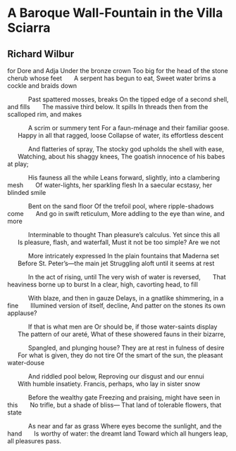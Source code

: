 # A Baroque Wall-Fountain in the Villa Sciarra
## Richard Wilbur
for Dore and Adja
Under the bronze crown
Too big for the head of the stone cherub whose feet
      A serpent has begun to eat,
Sweet water brims a cockle and braids down

            Past spattered mosses, breaks
On the tipped edge of a second shell, and fills
      The massive third below. It spills
In threads then from the scalloped rim, and makes

            A scrim or summery tent
For a faun-ménage and their familiar goose.
      Happy in all that ragged, loose
Collapse of water, its effortless descent

            And flatteries of spray,
The stocky god upholds the shell with ease,
      Watching, about his shaggy knees,
The goatish innocence of his babes at play;

            His fauness all the while
Leans forward, slightly, into a clambering mesh
      Of water-lights, her sparkling flesh
In a saecular ecstasy, her blinded smile

            Bent on the sand floor
Of the trefoil pool, where ripple-shadows come
      And go in swift reticulum,
More addling to the eye than wine, and more

            Interminable to thought
Than pleasure’s calculus. Yet since this all
      Is pleasure, flash, and waterfall,
Must it not be too simple? Are we not

            More intricately expressed
In the plain fountains that Maderna set
      Before St. Peter’s—the main jet
Struggling aloft until it seems at rest

            In the act of rising, until
The very wish of water is reversed,
      That heaviness borne up to burst
In a clear, high, cavorting head, to fill

            With blaze, and then in gauze
Delays, in a gnatlike shimmering, in a fine
      Illumined version of itself, decline,
And patter on the stones its own applause?

            If that is what men are
Or should be, if those water-saints display
      The pattern of our areté,
What of these showered fauns in their bizarre,

            Spangled, and plunging house?
They are at rest in fulness of desire
      For what is given, they do not tire
Of the smart of the sun, the pleasant water-douse

            And riddled pool below,
Reproving our disgust and our ennui
      With humble insatiety.
Francis, perhaps, who lay in sister snow

            Before the wealthy gate
Freezing and praising, might have seen in this
      No trifle, but a shade of bliss—
That land of tolerable flowers, that state

            As near and far as grass
Where eyes become the sunlight, and the hand
      Is worthy of water: the dreamt land
Toward which all hungers leap, all pleasures pass.